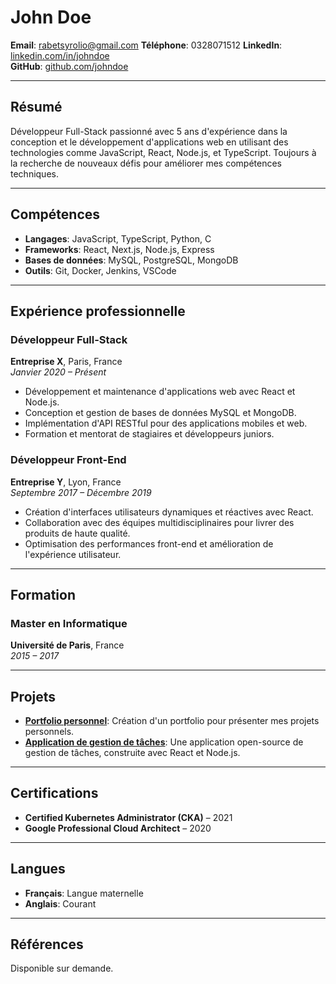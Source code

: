 # John Doe

**Email**: rabetsyrolio@gmail.com
**Téléphone**: 0328071512
**LinkedIn**: [linkedin.com/in/johndoe](https://www.linkedin.com/in/rolio-rabetsy-28b245251)  
**GitHub**: [github.com/johndoe](https://github.com/WAROL52)

---

## Résumé

Développeur Full-Stack passionné avec 5 ans d'expérience dans la conception et le développement d'applications web en utilisant des technologies comme JavaScript, React, Node.js, et TypeScript. Toujours à la recherche de nouveaux défis pour améliorer mes compétences techniques.

---

## Compétences

- **Langages**: JavaScript, TypeScript, Python, C
- **Frameworks**: React, Next.js, Node.js, Express
- **Bases de données**: MySQL, PostgreSQL, MongoDB
- **Outils**: Git, Docker, Jenkins, VSCode

---

## Expérience professionnelle

### Développeur Full-Stack

**Entreprise X**, Paris, France  
_Janvier 2020 – Présent_

- Développement et maintenance d'applications web avec React et Node.js.
- Conception et gestion de bases de données MySQL et MongoDB.
- Implémentation d'API RESTful pour des applications mobiles et web.
- Formation et mentorat de stagiaires et développeurs juniors.

### Développeur Front-End

**Entreprise Y**, Lyon, France  
_Septembre 2017 – Décembre 2019_

- Création d'interfaces utilisateurs dynamiques et réactives avec React.
- Collaboration avec des équipes multidisciplinaires pour livrer des produits de haute qualité.
- Optimisation des performances front-end et amélioration de l'expérience utilisateur.

---

## Formation

### Master en Informatique

**Université de Paris**, France  
_2015 – 2017_

---

## Projets

- **[Portfolio personnel](https://johndoe.dev)**: Création d'un portfolio pour présenter mes projets personnels.
- **[Application de gestion de tâches](https://github.com/johndoe/todo-app)**: Une application open-source de gestion de tâches, construite avec React et Node.js.

---

## Certifications

- **Certified Kubernetes Administrator (CKA)** – 2021
- **Google Professional Cloud Architect** – 2020

---

## Langues

- **Français**: Langue maternelle
- **Anglais**: Courant

---

## Références

Disponible sur demande.
